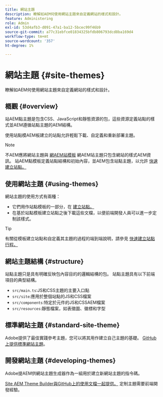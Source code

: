 ```yaml
---
title: 網站主題
description: 瞭解如AEM何使用網站主題來自定義網站的樣式和設計。
feature: Administering
role: Admin
exl-id: 53d4afb3-d091-47a1-ba12-5bcec99f46b9
source-git-commit: a77c31ebfce01834325bfdb806793dcd8ba169d4
workflow-type: tm+mt
source-wordcount: '357'
ht-degree: 1%

---
```


# 網站主題 {#site-themes}

瞭解如AEM何使用網站主題來自定義網站的樣式和設計。

## 概觀 {#overview}

站AEM點主題是包含CSS、JavaScript和靜態資源的包，這些資源定義站點的樣式並AEM遵循站點主題的AEM結構。

使用站點模AEM板建立的站點允許輕鬆下載、自定義和重新部署主題。

>[!NOTE]
>
>不AEM應將網站主題與 [網AEM站模板](site-templates.md) 網AEM站主題只包含網站的樣式AEM資訊。 站AEM點模板定義站點結構和初始內容，並AEM包含站點主題，以允許 [快速建立站點。](create-site.md)

## 使用網站主題 {#using-themes}

網站主題的使用方式有兩種：

* 它們用作站點模板的一部分，在 [建立站點。](create-site.md)
* 在基於站點模板建立站點之後下載這些文檔，以便前端開發人員可以進一步定制該樣式。

>[!TIP]
>
>有關從模板建立站點和自定義其主題的過程的端到端說明，請參見 [快速建立站點行程。](/help/journey-sites/quick-site/overview.md)

## 網站主題結構 {#structure}

站點主題只是具有明確反映包內容目的的邏輯結構的包。 站點主題具有以下前端項目的典型結構。

* `src/main.ts`:JS和CSS主題的主要入口點
* `src/site`:應用於整個站點的JS和CSS檔案
* `src/components`:特定於元件的JS和CSSAEM檔案
* `src/resources`:靜態檔案，如表徵圖、徽標和字型

## 標準網站主題 {#standard-site-theme}

Adobe提供了最佳實踐參考主題，您可以將其用作建立自己主題的基礎。 [GitHub上提供標準網站主題](https://github.com/adobe/aem-site-template-standard/tree/main/theme)。

## 開發網站主題 {#developing-themes}

Adobe提AEM供網站主題生成器作為一組用於建立新網站主題的指令碼。

[Site AEM Theme Builder與GitHub上的使用文檔一起提供。](https://github.com/adobe/aem-site-theme-builder) 定制主題需要前端開發經驗。
